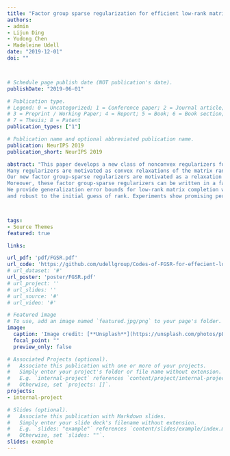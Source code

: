 ```yaml
---
title: "Factor group sparse regularization for efficient low-rank matrix recovery"
authors:
- admin
- Lijun Ding
- Yudong Chen
- Madeleine Udell
date: "2019-12-01"
doi: ""



# Schedule page publish date (NOT publication's date).
publishDate: "2019-06-01"

# Publication type.
# Legend: 0 = Uncategorized; 1 = Conference paper; 2 = Journal article;
# 3 = Preprint / Working Paper; 4 = Report; 5 = Book; 6 = Book section;
# 7 = Thesis; 8 = Patent
publication_types: ["1"]

# Publication name and optional abbreviated publication name.
publication: NeurIPS 2019
publication_short: NeurIPS 2019

abstract: "This paper develops a new class of nonconvex regularizers for low-rank matrix recovery.
Many regularizers are motivated as convex relaxations of the matrix rank function.
Our new factor group-sparse regularizers are motivated as a relaxation of the number of nonzero columns in a factorization of the matrix. These nonconvex regularizers are sharper than the nuclear norm; indeed, we show they are related to Schatten-p norms with arbitrarily small 0<p<1.
Moreover, these factor group-sparse regularizers can be written in a factored form that enables efficient and effective nonconvex optimization; notably, the method does not use singular value decomposition.
We provide generalization error bounds for low-rank matrix completion which show improved upper bounds for Schatten-p norm reglarization as p decreases. Compared to the max norm and the factored formulation of the nuclear norm, factor group-sparse regularizers are more efficient, accurate,
and robust to the initial guess of rank. Experiments show promising performance of factor group-sparse regularization for low-rank matrix completion and robust principal component analysis."



tags:
- Source Themes
featured: true

links:

url_pdf: 'pdf/FGSR.pdf'
url_code: 'https://github.com/udellgroup/Codes-of-FGSR-for-effecient-low-rank-matrix-recovery'
# url_dataset: '#'
url_poster: 'poster/FGSR.pdf'
# url_project: ''
# url_slides: ''
# url_source: '#'
# url_video: '#'

# Featured image
# To use, add an image named `featured.jpg/png` to your page's folder. 
image: 
  caption: 'Image credit: [**Unsplash**](https://unsplash.com/photos/pLCdAaMFLTE)'
  focal_point: ""
  preview_only: false

# Associated Projects (optional).
#   Associate this publication with one or more of your projects.
#   Simply enter your project's folder or file name without extension.
#   E.g. `internal-project` references `content/project/internal-project/index.md`.
#   Otherwise, set `projects: []`.
projects:
- internal-project

# Slides (optional).
#   Associate this publication with Markdown slides.
#   Simply enter your slide deck's filename without extension.
#   E.g. `slides: "example"` references `content/slides/example/index.md`.
#   Otherwise, set `slides: ""`.
slides: example
---
```



